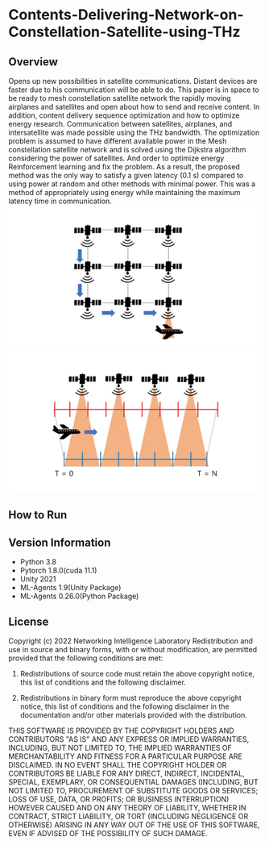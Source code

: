 # Contents-Delivering-Network-on-Constellation-Satellite-using-THz

## Overview
Opens up new possibilities in satellite communications. Distant devices are faster due to his communication will be able to do. This paper is in space to be ready to mesh constellation satellite network the rapidly moving airplanes and satellites and open about how to send and receive content. In addition, content delivery sequence optimization and how to optimize energy research. Communication between satellites, airplanes, and intersatellite was made possible using the THz bandwidth. The optimization problem is assumed to have different available power in the Mesh constellation satellite network and is solved using the Dijkstra algorithm considering the power of satellites. And order to optimize energy Reinforcement learning and fix the problem. As a result, the proposed method was the only way to satisfy a given latency (0.1 s) compared to using power at random and other methods with minimal power. This was a method of appropriately using energy while maintaining the maximum latency time in communication.
![image info](./fig1.jpg)
![image info](./Fig2.jpg)

## How to Run 


## Version Information 
- Python 3.8
- Pytorch 1.8.0(cuda 11.1)
- Unity 2021
- ML-Agents 1.9(Unity Package)
- ML-Agents 0.26.0(Python Package)

## License
Copyright (c) 2022 Networking Intelligence Laboratory
Redistribution and use in source and binary forms, with or without modification, are permitted provided that the following conditions are met:

1. Redistributions of source code must retain the above copyright notice, this list of conditions and the following disclaimer.

2. Redistributions in binary form must reproduce the above copyright notice, this list of conditions and the following disclaimer in the documentation and/or other materials provided with the distribution.

THIS SOFTWARE IS PROVIDED BY THE COPYRIGHT HOLDERS AND CONTRIBUTORS "AS IS" AND ANY EXPRESS OR IMPLIED WARRANTIES, INCLUDING, BUT NOT LIMITED TO, THE IMPLIED WARRANTIES OF MERCHANTABILITY AND FITNESS FOR A PARTICULAR PURPOSE ARE DISCLAIMED. IN NO EVENT SHALL THE COPYRIGHT HOLDER OR CONTRIBUTORS BE LIABLE FOR ANY DIRECT, INDIRECT, INCIDENTAL, SPECIAL, EXEMPLARY, OR CONSEQUENTIAL DAMAGES (INCLUDING, BUT NOT LIMITED TO, PROCUREMENT OF SUBSTITUTE GOODS OR SERVICES; LOSS OF USE, DATA, OR PROFITS; OR BUSINESS INTERRUPTION) HOWEVER CAUSED AND ON ANY THEORY OF LIABILITY, WHETHER IN CONTRACT, STRICT LIABILITY, OR TORT (INCLUDING NEGLIGENCE OR OTHERWISE) ARISING IN ANY WAY OUT OF THE USE OF THIS SOFTWARE, EVEN IF ADVISED OF THE POSSIBILITY OF SUCH DAMAGE.
